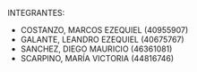 INTEGRANTES:
- COSTANZO, MARCOS EZEQUIEL (40955907)
- GALANTE, LEANDRO EZEQUIEL (40675767)
- SANCHEZ, DIEGO MAURICIO (46361081)
- SCARPINO, MARÍA VICTORIA (44816746)
